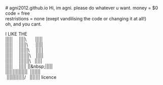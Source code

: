#&nbsp;agni2012.github.io
Hi,&nbsp;im&nbsp;agni.&nbsp;please&nbsp;do&nbsp;whatever&nbsp;u&nbsp;want.
money&nbsp;=&nbsp;$0&nbsp;
code&nbsp;=&nbsp;free
restristions&nbsp;=&nbsp;none&nbsp;(exept&nbsp;vandilising&nbsp;the&nbsp;code&nbsp;or&nbsp;changing&nbsp;it&nbsp;at&nbsp;all!)
oh,&nbsp;and&nbsp;you&nbsp;cant.


I&nbsp;LIKE&nbsp;THE
<br>
|||||&nbsp;&nbsp;&nbsp;&nbsp;&nbsp;||||\ &nbsp;&nbsp;&nbsp;&nbsp;&nbsp;&nbsp;|||||<br>
|||||&nbsp;&nbsp;&nbsp;&nbsp;&nbsp;|||||\ &nbsp;&nbsp;&nbsp;&nbsp;&nbsp;|||||<br>
|||||&nbsp;&nbsp;&nbsp;&nbsp;&nbsp;||||||\ &nbsp;&nbsp;&nbsp;&nbsp;|||||<br>
|||||&nbsp;&nbsp;&nbsp;&nbsp;&nbsp;|||||||\ &nbsp;&nbsp;&nbsp;|||||<br>
|||||&nbsp;&nbsp;&nbsp;&nbsp;&nbsp;|||||\||\ &nbsp;&nbsp;|||||<br>
|||||&nbsp;&nbsp;&nbsp;&nbsp;&nbsp;|||||&nbsp;\||\&nbsp;|||||<br>
|||||||||||||||&nbsp;&nbsp;\||\|||||<br>
&nbsp;\||||||||||||/&nbsp;&nbsp;&nbsp;\|||||||&nbsp;licence<br>
